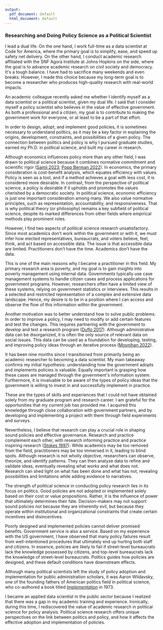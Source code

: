 ```yaml
---
output:
  pdf_document: default
  html_document: default
---
```


### Researching and Doing Policy Science as a Political Scientist

I lead a dual life. On the one hand, I work full-time as a data scientist at Code for America, where the primary goal is to simplify, ease, and speed up safety net delivery. On the other hand, I conduct academic research affiliated with the SNF Agora Institute at Johns Hopkins on the side, where the goal is to advance academic research on civil society and democracy. It's a tough balance. I have had to sacrifice many weekends and even breaks. However, I made this choice because my long-term goal is to become a researcher who produces high-quality research with real-world impacts.

An academic colleague recently asked me whether I identify myself as a data scientist or a political scientist, given my dual life. I said that I consider myself a policy scientist who believes in the value of effective government. As both a professional and a citizen, my goal is to contribute to making the government work for everyone, or at least to be a part of that effort. 

In order to design, adopt, and implement good policies, it is sometimes necessary to understand politics, as it may be a key factor in explaining the origins, development, constraints, and possibilities of a given policy. The connection between politics and policy is why I pursued graduate studies, earned my Ph.D. in political science, and built my career in research.

Although economics influences policy more than any other field, I was drawn to political science because it combines normative commitment and scientific rigor ([Samii 2023](https://www.dropbox.com/s/p88oxise0sl9aks/Samii-polisci_problem_solving-2023-01-20.pdf?raw=1); [Popp Berman 2022](https://press.princeton.edu/books/hardcover/9780691167381/thinking-like-an-economist)). In economics, the primary consideration is cost-benefit analysis, which equates efficiency with values. Policy is seen as a tool, and if a method achieves a goal with less cost, it is considered more desirable. In contrast, from the perspective of political science, a policy is desirable if it upholds and promotes the values cherished by a democratic society. In political science, economic efficiency is just one important consideration among many. We also value normative principles, such as representation, accountability, and responsiveness. That is why political theory (or philosophy) remains a key subfield of political science, despite its marked differences from other fields where empirical methods play prominent roles.

However, I find two aspects of political science research unsatisfactory. Since most academics don’t work within the government or with it, we must infer how elected representatives, bureaucrats, and voters believe, feel, think, and act based on accessible data. The issue is that accessible data are limited. Practitioners don’t have the time. Academics don’t have the data.

This is one of the main reasons why I became a practitioner in this field. My primary research area is poverty, and my goal is to gain insights into poverty management using internal data. Governments typically use case management systems to handle citizen cases and process applications for government programs. However, researchers often have a limited view of these systems, relying on government statistics or interviews. This results in a selected and restricted representation of a complex and extensive data landscape. Hence, my desire is to be in a position where I can access and observe the flow of this information within the government.

Another motivation was to better understand how to solve public problems. In order to improve a policy, I may need to modify or add certain features and test the changes. This requires partnering with the government to develop and test a research program ([Duflo 2017](https://www.aeaweb.org/articles?id=10.1257/aer.p20171153)). Although administrative data can be disorganized, it is often the only source of relevant data on social issues. This data can be used as a foundation for developing, testing, and improving policy ideas through an iterative process ([Moynihan 2022](https://academic.oup.com/ppmg/article-abstract/5/4/276/6693238?login=false)).

It has been nine months since I transitioned from primarily being an academic researcher to becoming a data scientist. My main takeaway confirms my initial hypothesis: understanding how the government adopts and implements policies is valuable. Equally important is grasping how these cases are managed through the government's information system. Furthermore, it is invaluable to be aware of the types of policy ideas that the government is willing to invest in and successfully implement in practice.

These are the types of skills and experiences that I could not have obtained solely from my graduate program and research career. I am grateful for the opportunities that my current job has provided me. I acquired this knowledge through close collaboration with government partners, and by developing and implementing a project with them through field experiments and surveys.

Nevertheless, I believe that research can play a crucial role in shaping sound policies and effective governance. Research and practice complement each other, with research informing practice and practice inspiring research ([Stokes 1997](https://www.brookings.edu/books/pasteurs-quadrant/)). While academics may be too removed from the field, practitioners may be too immersed in it, leading to blind spots. Although research is not wholly objective, researchers can observe, theorize, and identify patterns. They can then analyze data to refine and validate ideas, eventually revealing what works and what does not. Research can shed light on what has been done and what has not, revealing possibilities and limitations while adding evidence to narratives.

The strength of political science in conducting policy research lies in its focus on politics. Good policies are not adopted or implemented solely based on their cost or value propositions. Rather, it is the influence of power that ultimately determines their fate. Decision-makers may not support sound policies not because they are inherently evil, but because they operate within institutional and organizational constraints that create certain incentives and disincentives.

Poorly designed and implemented policies cannot deliver promised benefits. Government service is also a service. Based on my experience with the US government, I have observed that many policy failures result from well-intentioned procedures that ultimately end up hurting both staff and citizens. In essence, policies are likely to fail if street-level bureaucrats lack the knowledge possessed by citizens, and top-level bureaucrats lack the knowledge of street-level bureaucrats. Politics guides how policies are designed, and these default conditions have downstream effects.

Although many political scientists left the study of policy adoption and implementation for public administration scholars, it was Aaron Wildavsky, one of the founding fathers of American politics field in political science, who co-authored a book titled [*Implementation*](https://www.ucpress.edu/book/9780520053311/implementation) in 1973.

I became an applied data scientist in the public sector because I realized that there was a gap in my academic training and experience. Ironically, during this time, I rediscovered the value of academic research in political science for policy analysis. Political science research offers unique perspectives on the link between politics and policy, and how it affects the effective adoption and implementation of policies.